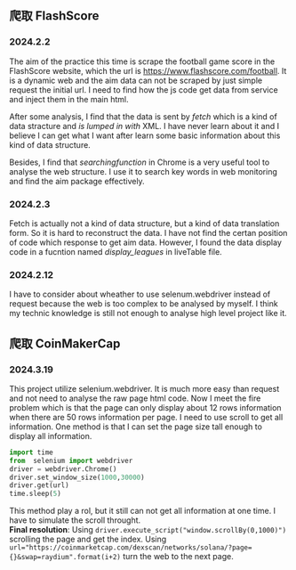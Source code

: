 ## 爬取 FlashScore

### 2024.2.2

The aim of the practice this time is scrape the football game score in the FlashScore website, which the url is https://www.flashscore.com/football. It is a dynamic web and the aim data can not be scraped by just simple request the initial url. I need to find how the js code get data from service and inject them in the main html.

After some analysis, I find that the data is sent by $fetch$ which is a kind of data stracture and _is lumped in with_ XML. I have never learn about it and I believe I can get what I want after learn some basic information about this kind of data structure.

Besides, I find that $searching function$ in Chrome is a very useful tool to analyse the web structure. I use it to search key words in web monitoring and find the aim package effectively.

### 2024.2.3

Fetch is actually not a kind of data structure, but a kind of data translation form. So it is hard to reconstruct the
data. I have not find the certan position of code which response to get aim data. However, I found the data display code
in a fucntion named _display_leagues_ in liveTable file.

### 2024.2.12

I have to consider about wheather to use selenum.webdriver instead of request because the web is too complex to be analysed by myself. I think my technic knowledge is still not enough to analyse high level project like it.

## 爬取 CoinMakerCap

### 2024.3.19

This project utilize selenium.webdriver. It is much more easy than request and not need to analyse the raw page html code. Now I meet the fire problem which is that the page can only display about 12 rows information when there are 50 rows information per page. I need to use scroll to get all information. One method is that I can set the page size tall enough to display all information.

```python
import time
from  selenium import webdriver
driver = webdriver.Chrome()
driver.set_window_size(1000,30000)
driver.get(url)
time.sleep(5)
```

This method play a rol, but it still can not get all information at one time. I have to simulate the scroll throught.  
**Final resolution**: Using `driver.execute_script("window.scrollBy(0,1000)")` scrolling the page and get the index. Using `url="https://coinmarketcap.com/dexscan/networks/solana/?page={}&swap=raydium".format(i+2)` turn the web to the next page.
